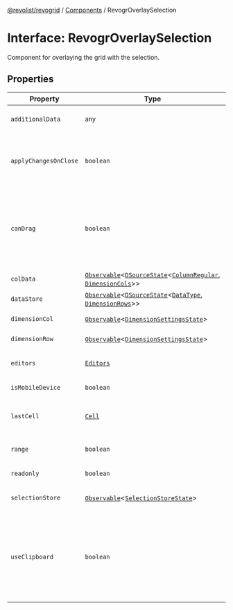 [@revolist/revogrid](README.md) / [Components](Namespace.Components.md) / RevogrOverlaySelection

# Interface: RevogrOverlaySelection

Component for overlaying the grid with the selection.

## Properties

| Property | Type | Description | Defined in |
| ------ | ------ | ------ | ------ |
| `additionalData` | `any` | Additional data to pass to renderer. | [src/components.d.ts:564](https://github.com/revolist/revogrid/blob/11c1e89888ac9588cc703e312811b4cdaf67f0fb/src/components.d.ts#L564) |
| `applyChangesOnClose` | `boolean` | If true applys changes when cell closes if not Escape. | [src/components.d.ts:568](https://github.com/revolist/revogrid/blob/11c1e89888ac9588cc703e312811b4cdaf67f0fb/src/components.d.ts#L568) |
| `canDrag` | `boolean` | Enable revogr-order-editor component (read more in revogr-order-editor component). Allows D&D. | [src/components.d.ts:572](https://github.com/revolist/revogrid/blob/11c1e89888ac9588cc703e312811b4cdaf67f0fb/src/components.d.ts#L572) |
| `colData` | [`Observable`](TypeAlias.Observable.md)\<[`DSourceState`](TypeAlias.DSourceState.md)\<[`ColumnRegular`](Interface.ColumnRegular.md), [`DimensionCols`](TypeAlias.DimensionCols.md)\>\> | Column data store. | [src/components.d.ts:576](https://github.com/revolist/revogrid/blob/11c1e89888ac9588cc703e312811b4cdaf67f0fb/src/components.d.ts#L576) |
| `dataStore` | [`Observable`](TypeAlias.Observable.md)\<[`DSourceState`](TypeAlias.DSourceState.md)\<[`DataType`](TypeAlias.DataType.md), [`DimensionRows`](TypeAlias.DimensionRows.md)\>\> | Row data store. | [src/components.d.ts:580](https://github.com/revolist/revogrid/blob/11c1e89888ac9588cc703e312811b4cdaf67f0fb/src/components.d.ts#L580) |
| `dimensionCol` | [`Observable`](TypeAlias.Observable.md)\<[`DimensionSettingsState`](Interface.DimensionSettingsState.md)\> | Dimension settings X. | [src/components.d.ts:584](https://github.com/revolist/revogrid/blob/11c1e89888ac9588cc703e312811b4cdaf67f0fb/src/components.d.ts#L584) |
| `dimensionRow` | [`Observable`](TypeAlias.Observable.md)\<[`DimensionSettingsState`](Interface.DimensionSettingsState.md)\> | Dimension settings Y. | [src/components.d.ts:588](https://github.com/revolist/revogrid/blob/11c1e89888ac9588cc703e312811b4cdaf67f0fb/src/components.d.ts#L588) |
| `editors` | [`Editors`](TypeAlias.Editors.md) | Custom editors register. | [src/components.d.ts:592](https://github.com/revolist/revogrid/blob/11c1e89888ac9588cc703e312811b4cdaf67f0fb/src/components.d.ts#L592) |
| `isMobileDevice` | `boolean` | Is mobile view mode. | [src/components.d.ts:596](https://github.com/revolist/revogrid/blob/11c1e89888ac9588cc703e312811b4cdaf67f0fb/src/components.d.ts#L596) |
| `lastCell` | [`Cell`](Interface.Cell.md) | Last real coordinates positions + 1. | [src/components.d.ts:600](https://github.com/revolist/revogrid/blob/11c1e89888ac9588cc703e312811b4cdaf67f0fb/src/components.d.ts#L600) |
| `range` | `boolean` | Range selection allowed. | [src/components.d.ts:604](https://github.com/revolist/revogrid/blob/11c1e89888ac9588cc703e312811b4cdaf67f0fb/src/components.d.ts#L604) |
| `readonly` | `boolean` | Readonly mode. | [src/components.d.ts:608](https://github.com/revolist/revogrid/blob/11c1e89888ac9588cc703e312811b4cdaf67f0fb/src/components.d.ts#L608) |
| `selectionStore` | [`Observable`](TypeAlias.Observable.md)\<[`SelectionStoreState`](TypeAlias.SelectionStoreState.md)\> | Selection, range, focus. | [src/components.d.ts:612](https://github.com/revolist/revogrid/blob/11c1e89888ac9588cc703e312811b4cdaf67f0fb/src/components.d.ts#L612) |
| `useClipboard` | `boolean` | Enable revogr-clipboard component (read more in revogr-clipboard component). Allows copy/paste. | [src/components.d.ts:616](https://github.com/revolist/revogrid/blob/11c1e89888ac9588cc703e312811b4cdaf67f0fb/src/components.d.ts#L616) |
